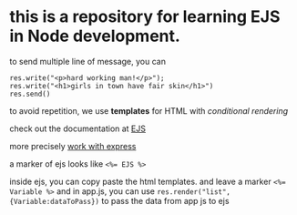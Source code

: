 # this is a repository for learning EJS in Node development.

to send multiple line of message, you can
```
res.write("<p>hard working man!</p>");
res.write("<h1>girls in town have fair skin</h1>")
res.send()
```
to avoid repetition, we use **templates** for HTML with *conditional rendering*

check out the documentation at [EJS](https://ejs.co/)

more precisely [work with express](https://github.com/mde/ejs/wiki/Using-EJS-with-Express)

a marker of ejs looks like `<%= EJS %>`


inside ejs, you can copy paste the html templates. and leave a marker `<%= Variable %>`
and in app.js, you can use `res.render("list", {Variable:dataToPass})` to pass the data from app js to ejs

